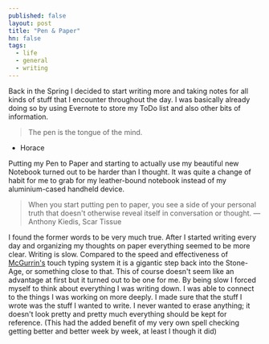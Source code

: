 ```yaml
---
published: false
layout: post
title: "Pen & Paper"
hn: false
tags: 
  - life
  - general
  - writing
---
```


Back in the Spring I decided to start writing more and taking notes for all kinds of stuff that I encounter throughout the day. I was basically already doing so by using Evernote to store my ToDo list and also other bits of information.

> The pen is the tongue of the mind.
- Horace 

Putting my Pen to Paper and starting to actually use my beautiful new Notebook turned out to be harder than I thought. It was quite a change of habit for me to grab for my leather-bound notebook instead of my aluminium-cased handheld device.

> When you start putting pen to paper, you see a side of your personal truth that doesn't otherwise reveal itself in conversation or thought.
― Anthony Kiedis, Scar Tissue

I found the former words to be very much true. After I started writing every day and organizing my thoughts on paper everything seemed to be more clear. Writing is slow. Compared to the speed and effectiveness of [McGurrin's](http://en.wikipedia.org/wiki/Frank_Edward_McGurrin) touch typing system it is a gigantic step back into the Stone-Age, or something close to that. This of course doesn't seem like an advantage at first but it turned out to be one for me. By being slow I forced myself to think about everything I was writing down. I was able to connect to the things I was working on more deeply. I made sure that the stuff I wrote was the stuff I wanted to write. I never wanted to erase anything; it doesn't look pretty and pretty much everything should be kept for reference. (This had the added benefit of my very own spell checking getting better and better week by week, at least I though it did)
